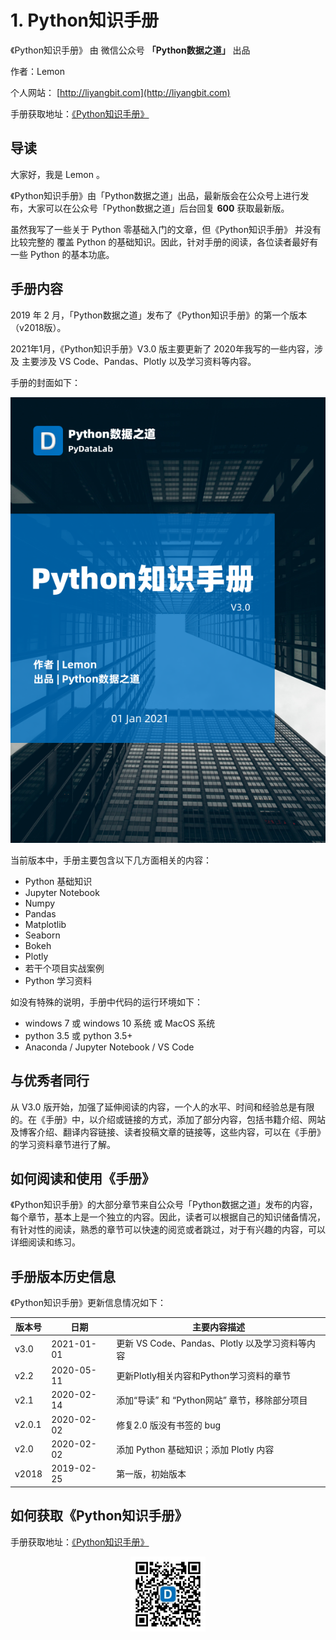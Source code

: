 # 1. Python知识手册

《Python知识手册》 由 微信公众号 **「Python数据之道」** 出品

作者：Lemon

个人网站： [http://liyangbit.com](http://liyangbit.com)

手册获取地址：[《Python知识手册》](https://github.com/liyangbit/Python-Knowledge-Handbook/tree/master/handbook)

## 导读

大家好，我是 Lemon 。

《Python知识手册》由「Python数据之道」出品，最新版会在公众号上进行发布，大家可以在公众号「Python数据之道」后台回复 **600** 获取最新版。

虽然我写了一些关于 Python 零基础入门的文章，但《Python知识手册》 并没有比较完整的
覆盖 Python 的基础知识。因此，针对手册的阅读，各位读者最好有一些 Python 的基本功底。

## 手册内容

2019 年 2 月，「Python数据之道」发布了《Python知识手册》的第一个版本（v2018版）。

2021年1月，《Python知识手册》V3.0 版主要更新了 2020年我写的一些内容，涉及 主要涉及 VS Code、Pandas、Plotly 以及学习资料等内容。

手册的封面如下：

<div align="center">
    <img src="images/v3.0.png" width="600"/>
</div>

当前版本中，手册主要包含以下几方面相关的内容：

- Python 基础知识
- Jupyter Notebook
- Numpy
- Pandas
- Matplotlib
- Seaborn
- Bokeh
- Plotly
- 若干个项目实战案例
- Python 学习资料

如没有特殊的说明，手册中代码的运行环境如下：

- windows 7 或 windows 10 系统 或 MacOS 系统
- python 3.5 或 python 3.5+
- Anaconda / Jupyter Notebook / VS Code

## 与优秀者同行

从 V3.0 版开始，加强了延伸阅读的内容，一个人的水平、时间和经验总是有限的。在《手册》中，以介绍或链接的方式，添加了部分内容，包括书籍介绍、网站及博客介绍、翻译内容链接、读者投稿文章的链接等，这些内容，可以在《手册》的学习资料章节进行了解。

## 如何阅读和使用《手册》

《Python知识手册》的大部分章节来自公众号「Python数据之道」发布的内容，每个章节，基本上是一个独立的内容。因此，读者可以根据自己的知识储备情况，有针对性的阅读，熟悉的章节可以快速的阅览或者跳过，对于有兴趣的内容，可以详细阅读和练习。

## 手册版本历史信息

《Python知识手册》更新信息情况如下：

| 版本号  | 日期  | 主要内容描述  |
|---|---|---|
|v3.0| 2021-01-01  | 更新 VS Code、Pandas、Plotly 以及学习资料等内容|
|v2.2| 2020-05-11  | 更新Plotly相关内容和Python学习资料的章节|
|v2.1| 2020-02-14  | 添加“导读” 和 “Python网站”  章节，移除部分项目|
|v2.0.1| 2020-02-02  | 修复2.0 版没有书签的 bug  |
|v2.0| 2020-02-02  | 添加 Python 基础知识；添加 Plotly 内容  |
|v2018| 2019-02-25  | 第一版，初始版本  |
<!-- 
## 1.1 前言

各位读者好，我是 Lemon 。

>“种一棵树，最好的时间是十年前，其次是现在。”

从 2017 年开始，我陆陆续续在公众号「Python数据之道」写了些许 Python 相关的内容，希望借此机会，将这些显得零散的内容整合起来，形成一本小册子，名曰《Python知识手册》。

## 1.2 手册内容

2019 年 2 月，「Python数据之道」发布了《Python知识手册》的第一个版本（v2018版）。

2020 年 5 月 ，《Python知识手册》更新到 V2.2 版，手册的页数从 365 页增加到 440 多页，从内容方面来看，增加了部分 Python 基础知识、Plotly 相关的内容以及修订了第一版的部分内容。重新梳理了Python学习资料相关章节，分为精选文章、Python网站、书籍三个部分。

手册 V2.2 的封面如下：

<div align="center">
    <img src="images/v3.0.png" width="600"/>
</div>

虽然我写了一些关于 Python 零基础入门的文章，但《Python知识手册》 并没有比较完整的覆盖 Python 的基础知识。因此，针对手册的阅读，各位读者最好有一些 Python 的基本功底。

当前版本中（v2.2），手册主要包含以下几方面相关的内容：

- Python基础知识
- Jupyter Notebook
- Numpy
- Pandas
- Matplotlib
- Seaborn
- Bokeh
- Plotly
- 若干个项目实战案例
- Python学习资料

手册的部分页面如下：

<div align="center">
    <img src="images/4.png" width="600"/>
</div>

若上述这些内容，能给诸位读者带来益处，我觉得付出些辛劳，也是值得的。

## 1.3 感谢的话

坚持写作，少了许多与家人陪伴的时光，感谢家人对我的支持与理解。通过「Python数据之道」，结识了不少业界前辈以及新朋友，通过交流，让我愈发感到自己的渺小与不足，希望能与诸位共同成长。衷心感谢诸位前辈以及众多读者对「Python数据之道」的支持。

当然，由于个人水平有限，文章中内容难免有不准确的地方，《Python知识手册》会不定期进行更新，更新后的内容可以通过公众号「Python数据之道」 进行获取。 -->

## 如何获取《Python知识手册》

手册获取地址：[《Python知识手册》](https://github.com/liyangbit/Python-Knowledge-Handbook/tree/master/handbook)

<div align="center"><img src="images/QR-PyDataLab-202002.jpg" width="120"/></div>
